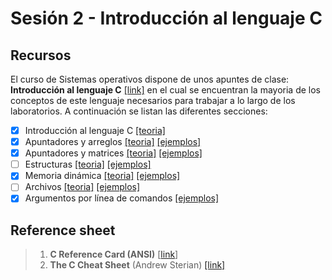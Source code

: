 # Sesión 2 - Introducción al lenguaje C

## Recursos

El curso de Sistemas operativos dispone de unos apuntes de clase: **Introducción al lenguaje C** [[link]](https://udea-so.github.io/intro-c/intro.html) en el cual se encuentran la mayoria de los conceptos de este lenguaje necesarios para trabajar a lo largo de los laboratorios. A continuación se listan las diferentes secciones:

- [x] Introducción al lenguaje C [[teoria]](https://udea-so.github.io/intro-c/content/CH_02-S01.html) 
- [x] Apuntadores y arreglos [[teoria]](https://udea-so.github.io/intro-c/content/CH_02-S02.html) [[ejemplos]](ejemplos_c/conceptos_c/punteros/README.md)
- [x] Apuntadores y matrices [[teoria]](https://udea-so.github.io/intro-c/content/CH_02-S03.html) [[ejemplos]](ejemplos_c/conceptos_c/arreglos_matrices/README.md)
- [ ] Estructuras [[teoria]](https://udea-so.github.io/intro-c/content/CH_02-S04.html) [[ejemplos]](ejemplos_c/conceptos_c/estructuras/README.md)
- [x] Memoria dinámica [[teoria]](https://udea-so.github.io/intro-c/content/CH_02-S05.html) [[ejemplos]](ejemplos_c/conceptos_c/reserva_dinamica_memoria/README.md)
- [ ] Archivos [[teoria]](https://github.com/dannymrock/UdeA-SO-Lab/blob/master/lab0/lab0b/parte6/README.md) [[ejemplos]](ejemplos_c/conceptos_c/archivos/README.md)
- [x] Argumentos por línea de comandos [[ejemplos]](ejemplos_c/conceptos_c/cmd_line_args/README.md)

## Reference sheet

> 1. **C Reference Card (ANSI)** [[link](../../resources/ref-cards/c-ref-cards/CRefCard.v2.2.pdf)]
> 2. **The C Cheat Sheet** (Andrew Sterian) [[link]](../../resources/ref-cards/c-ref-cards/C.CheatSheet.pdf)

